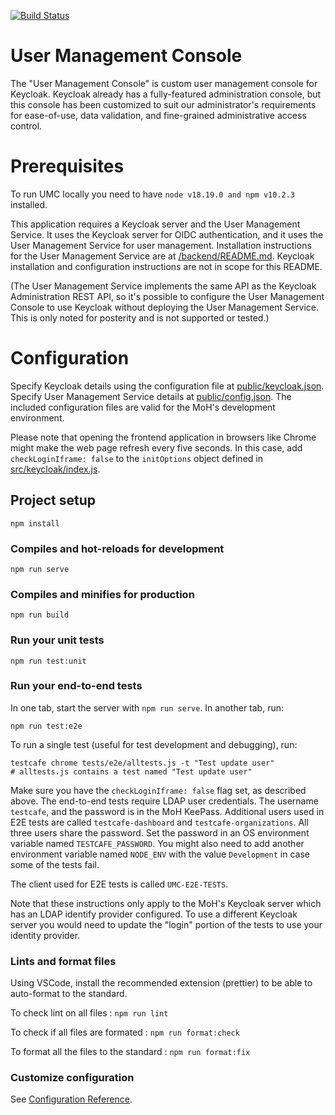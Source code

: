 [![Build Status](https://travis-ci.org/bcgov/moh-keycloak-user-management.svg?branch=master)](https://travis-ci.org/bcgov/moh-keycloak-user-management)

# User Management Console

The "User Management Console" is custom user management console for Keycloak. Keycloak already has a fully-featured administration console, but this console has been customized to suit our administrator's requirements for ease-of-use, data validation, and fine-grained administrative access control.

# Prerequisites

To run UMC locally you need to have `node v18.19.0 and npm v10.2.3` installed.

This application requires a Keycloak server and the User Management Service. It uses the Keycloak server for OIDC authentication, and it uses the User Management Service for user management. Installation instructions for the User Management Service are at [/backend/README.md](../backend). Keycloak installation and configuration instructions are not in scope for this README.

(The User Management Service implements the same API as the Keycloak Administration REST API, so it's possible to configure the User Management Console to use Keycloak without deploying the User Management Service. This is only noted for posterity and is not supported or tested.)

# Configuration

Specify Keycloak details using the configuration file at [public/keycloak.json](public/keycloak.json). Specify User Management Service details at [public/config.json](public/config.json). The included configuration files are valid for the MoH's development environment.

Please note that opening the frontend application in browsers like Chrome might make the web page refresh every five seconds. In this case, add `checkLoginIframe: false` to the `initOptions` object defined in [src/keycloak/index.js](src/keycloak/index.js).

## Project setup

```
npm install
```

### Compiles and hot-reloads for development

```
npm run serve
```

### Compiles and minifies for production

```
npm run build
```

### Run your unit tests

```
npm run test:unit
```

### Run your end-to-end tests

In one tab, start the server with `npm run serve`. In another tab, run:

```
npm run test:e2e
```

To run a single test (useful for test development and debugging), run:

```
testcafe chrome tests/e2e/alltests.js -t "Test update user"
# alltests.js contains a test named "Test update user"
```

Make sure you have the `checkLoginIframe: false` flag set, as described above. The end-to-end tests require LDAP user credentials. The username `testcafe`, and the password is in the MoH KeePass. Additional users used in E2E tests are called `testcafe-dashboard` and `testcafe-organizations`. All three users share the password. Set the password in an OS environment variable named `TESTCAFE_PASSWORD`. You might also need to add another environment variable named `NODE_ENV` with the value `Development` in case some of the tests fail.

The client used for E2E tests is called `UMC-E2E-TESTS`.

Note that these instructions only apply to the MoH's Keycloak server which has an LDAP identify provider configured. To use a different Keycloak server you would need to update the "login" portion of the tests to use your identity provider.

### Lints and format files

Using VSCode, install the recommended extension (prettier) to be able to auto-format to the standard.

To check lint on all files :
`npm run lint`

To check if all files are formated :
`npm run format:check`

To format all the files to the standard :
`npm run format:fix`

### Customize configuration

See [Configuration Reference](https://cli.vuejs.org/config/).
